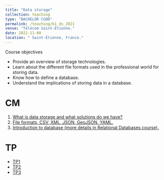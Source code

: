 ```yaml
---
title: "Data storage"
collection: teaching
type: "BACHELOR CGDD"
permalink: /teaching/b1_ds_2021
venue: "Télécom Saint-Étienne."
date: 2021-11-08
location: " Saint-Étienne, France."
---
```


Course objectives
 - Provide an overview of storage technologies.
 - Learn about the different file formats used in the professional world for storing data.
 - Know how to define a database.
 - Understand the implications of storing data in a database.

CM
======
1. [What is data storage and what solutions do we have?](http://halqasir.github.io/files/b1_data_storage_cm1.pdf)
2. [File formats, CSV, XML, JSON, GeoJSON, YAML.](http://halqasir.github.io/files/b1_data_storage_cm2.pdf)
3. [Introduction to database (more details in Relational Databases course).](http://halqasir.github.io/files/b1_data_storage_cm3.pdf)


TP
======
* [TP1](http://halqasir.github.io/files/b1_data_storage_tp1.pdf)
* [TP2](http://halqasir.github.io/files/b1_data_storage_tp2.pdf)
* [TP3](http://halqasir.github.io/files/b1_data_storage_tp3)

